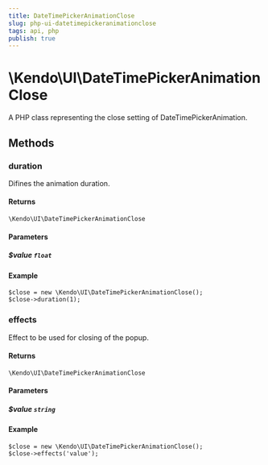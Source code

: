 ```yaml
---
title: DateTimePickerAnimationClose
slug: php-ui-datetimepickeranimationclose
tags: api, php
publish: true
---
```


# \Kendo\UI\DateTimePickerAnimationClose

A PHP class representing the close setting of DateTimePickerAnimation.


## Methods

### duration
Difines the animation duration.

#### Returns
`\Kendo\UI\DateTimePickerAnimationClose`

#### Parameters

##### $value `float`



#### Example 
    $close = new \Kendo\UI\DateTimePickerAnimationClose();
    $close->duration(1);

### effects
Effect to be used for closing of the popup.

#### Returns
`\Kendo\UI\DateTimePickerAnimationClose`

#### Parameters

##### $value `string`



#### Example 
    $close = new \Kendo\UI\DateTimePickerAnimationClose();
    $close->effects('value');

